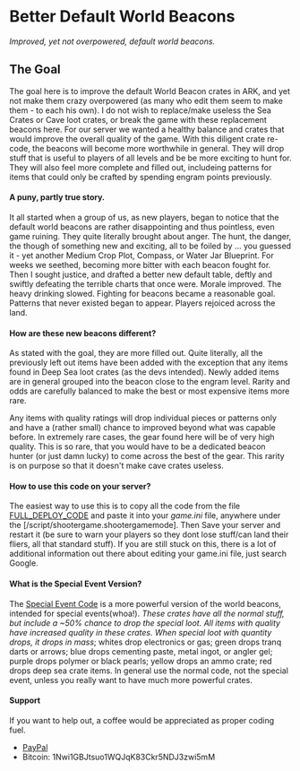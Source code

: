 # Better Default World Beacons  

_Improved, yet not overpowered, default world beacons._  

## The Goal  
The goal here is to improve the default World Beacon crates in ARK, and yet not make them crazy overpowered (as many who edit them seem to make them - to each his own). I do not wish to replace/make useless the Sea Crates or Cave loot crates, or break the game with these replacement beacons here. For our server we wanted a healthy balance and crates that would improve the overall quality of the game. With this diligent crate re-code, the beacons will become more worthwhile in general. They will drop stuff that is useful to players of all levels and be be more exciting to hunt for. They will also feel more complete and filled out, includeing patterns for items that could only be crafted by spending engram points previously.  

#### A puny, partly true story.
It all started when a group of us, as new players, began to notice that the default world beacons are rather disappointing and thus pointless, even game ruining. They quite literally brought about anger. The hunt, the danger, the though of something new and exciting, all to be foiled by ... you guessed it - yet another Medium Crop Plot, Compass, or Water Jar Blueprint. For weeks we seethed, becoming more bitter with each beacon fought for. Then I sought justice, and drafted a better new default table, deftly and swiftly defeating the terrible charts that once were. Morale improved. The heavy drinking slowed. Fighting for beacons became a reasonable goal. Patterns that never existed began to appear. Players rejoiced across the land.

#### How are these new beacons different? 
As stated with the goal, they are more filled out. Quite literally, all the previously left out items have been added with the exception that any items found in Deep Sea loot crates (as the devs intended). Newly added items are in general grouped into the beacon close to the engram level. Rarity and odds are carefully balanced to make the best or most expensive items more rare.   

Any items with quality ratings will drop individual pieces or patterns only and have a (rather small) chance to improved beyond what was capable before. In extremely rare cases, the gear found here will be of very high quality. This is so rare, that you would have to be a dedicated beacon hunter (or just damn lucky) to come across the best of the gear. This rarity is on purpose so that it doesn't make cave crates useless. 

#### How to use this code on your server?  
The easiest way to use this is to copy all the code from the file [FULL_DEPLOY_CODE](FULL_DEPLOY_CODE) and paste it into your *game.ini* file, anywhere under the [/script/shootergame.shootergamemode]. Then Save your server and restart it (be sure to warn your players so they dont lose stuff/can land their fliers, all that standard stuff). If you are still stuck on this, there is a lot of additional information out there about editing your game.ini file, just search Google.  

#### What is the Special Event Version?  
The [Special Event Code](EpicCrateDayEvent/FULL_DEPLOY_CODE_special_event) is a more powerful version of the world beacons, intended for special events(whoa!). *These crates have all the normal stuff, but include a ~50% chance to drop the special loot. All items with quality have increased quality in these crates. When special loot with quantity drops, it drops in mass*; whites drop electronics or gas; green drops tranq darts or arrows; blue drops cementing paste, metal ingot, or angler gel; purple drops polymer or black pearls; yellow drops an ammo crate; red drops deep sea crate items. In general use the normal code, not the special event, unless you really want to have much more powerful crates.

#### Support
  
If you want to help out, a coffee would be appreciated as proper coding fuel.  
* [PayPal](paypal.me/mattearly)  
* Bitcoin: 1Nwi1GBJtsuo1WQJqK83Ckr5NDJ3zwi5mM  
